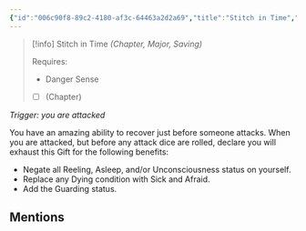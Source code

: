 ```yaml
---
{"id":"006c90f8-89c2-4180-af3c-64463a2d2a69","title":"Stitch in Time","publish":true,"date_created":"Saturday, June 10th 2023, 2:08:05 pm","date_modified":"Saturday, March 30th 2024, 11:24:42 pm","path":"Tabletop/Campaigns/And A Thousand Years More/Inventory/Gifts/Stitch in Time.md","permalink":"/tabletop/campaigns/and-a-thousand-years-more/inventory/gifts/stitch-in-time/","PassFrontmatter":true}
---
```



> [!info] Stitch in Time
> *(Chapter, Major, Saving)*
>
> Requires:
> - Danger Sense
> - [ ] (Chapter)

*Trigger: you are attacked*

You have an amazing ability to recover just before someone attacks. When you are attacked, but before any attack dice are rolled, declare you will exhaust this Gift for the following benefits:

- Negate all Reeling, Asleep, and/or Unconsciousness status on yourself.
- Replace any Dying condition with Sick and Afraid.
- Add the Guarding status.

## Mentions


